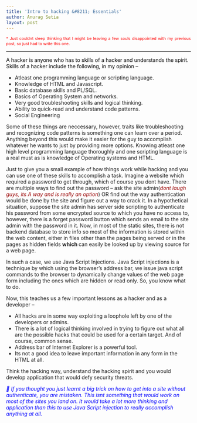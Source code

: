 ```yaml
---
title: 'Intro to hacking &#8211; Essentials'
author: Anurag Setia
layout: post
---
```

<p align="justify">
  <span style="font-size:78%;color:#ff0000;">* Just couldnt sleep thinking that I might be leaving a few souls disappointed with my previous post, so just had to write this one.</p> 
  
  <hr />
  
  <p>
    </span>
  </p>
  
  <p>
    <span style="color:#000000;">A hacker is anyone who has to skills of a hacker and understands the spirit. Skills of a hacker include the following, in my opinion &#8211;</span>
  </p>
  
  <ul>
    <li>
      Atleast one programming language or scripting language.
    </li>
    <li>
      Knowledge of HTML and Javascript.
    </li>
    <li>
      Basic database skills and PL/SQL.
    </li>
    <li>
      Basics of Operating System and networks.
    </li>
    <li>
      Very good troubleshooting skills and logical thinking.
    </li>
    <li>
      Ability to quick-read and understand code patterns.
    </li>
    <li>
      Social Engineering
    </li>
  </ul>
  
  <p>
    Some of these things are neccessary, however, traits like troubleshooting and recognizing code patterns is something one can learn over a period. Anything beyond this would make it easier for the guy to accomplish whatever he wants to just by providing more options. Knowing atleast one high level programming language thoroughly and one scripting language is a real must as is knowledge of Operating systems and HTML.
  </p>
  
  <p>
    Just to give you a small example of how things work while hacking and you can use one of these skills to accomplish a task. Imagine a website which required a password to get through, which of course you dont have. There are multiple ways to find out the password &#8211; ask the site admin(<em><span style="color:#990000;">dont laugh guys, its A way and is really an option</span></em>) OR find out the way authentication would be done by the site and figure out a way to crack it. In a hypothetical situation, suppose the site admin has server side scripting to authenticate his password from some encrypted source to which you have no access to, however, there is a forget password button which sends an email to the site admin with the password in it. Now, in most of the static sites, there is not backend database to store info so most of the information is stored within the web content, either in files other than the pages being served or in the pages as hidden fields <strong>which </strong>can easily be looked up by viewing source for a web page.
  </p>
  
  <p>
    In such a case, we use Java Script Injections. Java Script injections is a technique by which using the browser&#8217;s address bar, we issue java script commands to the browser to dynamically change values of the web page form including the ones which are hidden or read only. So, you know what to do.
  </p>
  
  <p>
    Now, this teaches us a few important lessons as a hacker and as a developer &#8211;
  </p>
  
  <ul>
    <li>
      All hacks are in some way exploiting a loophole left by one of the developers or admins.
    </li>
    <li>
      There is a lot of logical thinking involved in trying to figure out what all are the possible hacks that could be used for a certain target. And of course, common sense.
    </li>
    <li>
      Address bar of Internet Explorer is a powerful tool.
    </li>
    <li>
      Its not a good idea to leave important information in any form in the HTML at all.
    </li>
  </ul>
  
  <p>
    Think the hacking way, understand the hacking spirit and you would develop application that would defy security threats.
  </p>
  
  <p>
    <span style="color:#0000ff;"><em>🙂 If you thought you just learnt a big trick on how to get into a site without authenticate, you are mistaken. This isnt something that would work on most of the sites you land on. It would take a lot more thinking and application than this to use Java Script injection to really accomplish anything at all.</em></span>
  </p>